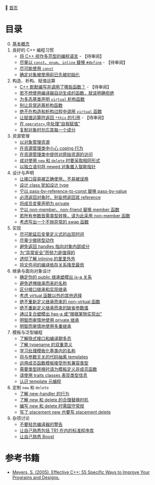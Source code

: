 :arrow_up_small: [首页](../README.md)
# 目录
0. [基本概念](basics.md)
1. 良好的 C++ 编程习惯
    - [将 C++ 视作多范型的编程语言](view-cpp-as-a-federation-of-languages.md) - 【待审阅】
    - [尽量以 `const`、`enum`、`inline` 替换 `#define`](prefer-consts-enums-and-inlines-to-defines.md) - 【待审阅】
    - [尽可能使用 `const`]()
    - [确定对象被使用前已先被初始化]()
2. 构造、析构、赋值运算
    - [C++ 默默编写并调用了哪些函数？](know-what-functions-cpp-silently-writes-and-calls.md) - 【待审阅】
    - [若不想使用编译器自动生成的函数，就该明确拒绝](explicitly-disallow-the-use-of-compiler-generated-functions-you-do-not-want.md)
    - [为多态基类声明 `virtual` 析构函数]()
    - [别让异常逃离析构函数]()
    - [绝不在构造和析构过程中调用 `virtual` 函数]()
    - [让赋值运算符返回 `*this` 的引用](have-assignment-operators-return-a-reference-to-this.md) - 【待审阅】
    - [在 `operator=` 中处理“自我赋值”]()
    - [复制对象时勿忘其每一个成分]()
3. 资源管理
    - [以对象管理资源]()
    - [在资源管理类中小心 coping 行为]()
    - [在资源管理类中提供对原始资源的访问]()
    - [成对使用 `new` 和 `delete` 时要采取相同形式]()
    - [以独立语句将 newed 对象置入智能指针]()
4. 设计与声明
    - [让接口容易被正确使用，不易被误用]()
    - [设计 class 犹如设计 type]()
    - [宁以 pass-by-reference-to-const 替换 pass-by-value]()
    - [必须返回对象时，别妄想返回其 reference]()
    - [将成员变量声明为 private]()
    - [宁以 non-member、non-friend 替换 member 函数]()
    - [若所有参数皆需类型转换，请为此采用 non-member 函数]()
    - [考虑写出一个不抛异常的 swap 函数]()
5. 实现
    - [尽可能延后变量定义式的出现时间]()
    - [尽量少做转型动作]()
    - [避免返回 handles 指向对象内部成分]()
    - [为“异常安全”而努力是值得的]()
    - [透彻了解 inlining 的里里外外]()
    - [将文件间的编译依存关系降至最低]()
6. 继承与面向对象设计
    - [确定你的 public 继承塑模出 is-a 关系]()
    - [避免遮掩继承而来的名称]()
    - [区分接口继承和实现继承]()
    - [考虑 virtual 函数以外的其他选择]()
    - [绝不重新定义继承而来的 non-virtual 函数]()
    - [绝不重新定义继承而来的缺省参数值]()
    - [通过复合塑模出 has-a 或“根据某物实现出”]()
    - [明智而审慎地使用 private 继承]()
    - [明智而审慎地使用多重继承]()
7. 模板与泛型编程
    - [了解隐式接口和编译期多态]()
    - [了解 typename 的双重意义]()
    - [学习处理模板化基类内的名称]()
    - [将与参数无关的代码抽离 templates]()
    - [运用成员函数模板接受所有兼容类型]()
    - [需要类型转换时请为模板定义非成员函数]()
    - [请使用 traits classes 表现类型信息]()
    - [认识 template 元编程]()
8. 定制 `new` 和 `delete`
    - [了解 new-handler 的行为]()
    - [了解 new 和 delete 的合理替换时机]()
    - [编写 new 和 delete 时需固守常规]()
    - [写了 placement new 也要写 placement delete]()
9. 杂项讨论
    - [不要轻忽编译器的警告]()
    - [让自己熟悉包括 TR1 在内的标准程序库]()
    - [让自己熟悉 Boost]()
# 参考书籍
+ [Meyers, S. (2005). Effective C++: 55 Specific Ways to Improve Your Programs and Designs.](https://dl.acm.org/citation.cfm?id=1051335)
